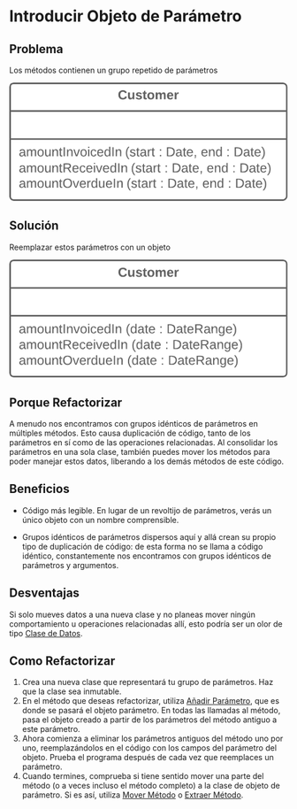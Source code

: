 # Introducir Objeto de Parámetro

## Problema
Los métodos contienen un grupo repetido de parámetros

![](./assets/IntroduceParameterObject-Before.png)

## Solución
Reemplazar estos parámetros con un objeto

![](./assets/IntroduceParameterObject-After.png)

## Porque Refactorizar
A menudo nos encontramos con grupos idénticos de parámetros en múltiples métodos. Esto causa duplicación de código, tanto de los parámetros en sí como de las operaciones relacionadas. Al consolidar los parámetros en una sola clase, también puedes mover los métodos para poder manejar estos datos, liberando a los demás métodos de este código.

## Beneficios
- Código más legible. En lugar de un revoltijo de parámetros, verás un único objeto con un nombre comprensible.
* Grupos idénticos de parámetros dispersos aquí y allá crean su propio tipo de duplicación de código: de esta forma no se llama a código idéntico, constantemente nos encontramos con grupos idénticos de parámetros y argumentos.

## Desventajas
Si solo mueves datos a una nueva clase y no planeas mover ningún comportamiento u operaciones relacionadas allí, esto podría ser un olor de tipo [Clase de Datos](../CodeSmell/DataClass.md).

## Como Refactorizar
1. Crea una nueva clase que representará tu grupo de parámetros. Haz que la clase sea inmutable.
2. En el método que deseas refactorizar, utiliza [Añadir Parámetro](../RefactoringPattern/AddParameter.md), que es donde se pasará el objeto parámetro. En todas las llamadas al método, pasa el objeto creado a partir de los parámetros del método antiguo a este parámetro.
3. Ahora comienza a eliminar los parámetros antiguos del método uno por uno, reemplazándolos en el código con los campos del parámetro del objeto. Prueba el programa después de cada vez que reemplaces un parámetro.
4. Cuando termines, comprueba si tiene sentido mover una parte del método (o a veces incluso el método completo) a la clase de objeto de parámetro. Si es así, utiliza [Mover Método](../RefactoringPattern/MoveMethod.md) o [Extraer Método](../RefactoringPattern/ExtractMethod.md).